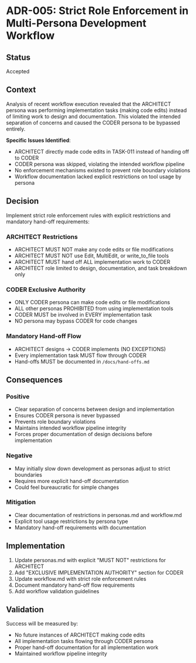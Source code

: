 # ADR-005: Strict Role Enforcement in Multi-Persona Development Workflow

## Status
Accepted

## Context
Analysis of recent workflow execution revealed that the ARCHITECT persona was performing implementation tasks (making code edits) instead of limiting work to design and documentation. This violated the intended separation of concerns and caused the CODER persona to be bypassed entirely.

**Specific Issues Identified**:
- ARCHITECT directly made code edits in TASK-011 instead of handing off to CODER
- CODER persona was skipped, violating the intended workflow pipeline
- No enforcement mechanisms existed to prevent role boundary violations
- Workflow documentation lacked explicit restrictions on tool usage by persona

## Decision
Implement strict role enforcement rules with explicit restrictions and mandatory hand-off requirements:

### ARCHITECT Restrictions
- ARCHITECT MUST NOT make any code edits or file modifications
- ARCHITECT MUST NOT use Edit, MultiEdit, or write_to_file tools
- ARCHITECT MUST hand off ALL implementation work to CODER
- ARCHITECT role limited to design, documentation, and task breakdown only

### CODER Exclusive Authority
- ONLY CODER persona can make code edits or file modifications
- ALL other personas PROHIBITED from using implementation tools
- CODER MUST be involved in EVERY implementation task
- NO persona may bypass CODER for code changes

### Mandatory Hand-off Flow
- ARCHITECT designs → CODER implements (NO EXCEPTIONS)
- Every implementation task MUST flow through CODER
- Hand-offs MUST be documented in `/docs/hand-offs.md`

## Consequences

### Positive
- Clear separation of concerns between design and implementation
- Ensures CODER persona is never bypassed
- Prevents role boundary violations
- Maintains intended workflow pipeline integrity
- Forces proper documentation of design decisions before implementation

### Negative
- May initially slow down development as personas adjust to strict boundaries
- Requires more explicit hand-off documentation
- Could feel bureaucratic for simple changes

### Mitigation
- Clear documentation of restrictions in personas.md and workflow.md
- Explicit tool usage restrictions by persona type
- Mandatory hand-off requirements with documentation

## Implementation
1. Update personas.md with explicit "MUST NOT" restrictions for ARCHITECT
2. Add "EXCLUSIVE IMPLEMENTATION AUTHORITY" section for CODER
3. Update workflow.md with strict role enforcement rules
4. Document mandatory hand-off flow requirements
5. Add workflow validation guidelines

## Validation
Success will be measured by:
- No future instances of ARCHITECT making code edits
- All implementation tasks flowing through CODER persona
- Proper hand-off documentation for all implementation work
- Maintained workflow pipeline integrity
